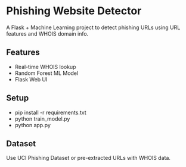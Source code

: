 # Phishing Website Detector

A Flask + Machine Learning project to detect phishing URLs using URL features and WHOIS domain info.

## Features
- Real-time WHOIS lookup
- Random Forest ML Model
- Flask Web UI

## Setup
- pip install -r requirements.txt
- python train_model.py
- python app.py

## Dataset
Use UCI Phishing Dataset or pre-extracted URLs with WHOIS data.